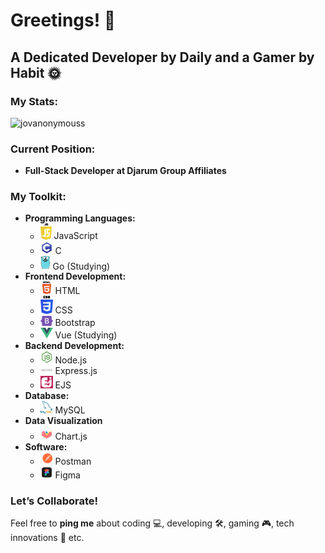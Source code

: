 # Greetings! 👋

## A Dedicated Developer by Daily and a Gamer by Habit 🌞

### My Stats:

<p align="left"><img src="https://github-profile-trophy.vercel.app/?username=jovanonymouss" alt="jovanonymouss" /></a> </p>

### Current Position:
- **Full-Stack Developer at Djarum Group Affiliates**

### My Toolkit:
- **Programming Languages:** 
  - <img src="./Assets/JavaScript.png" width="18"/>  JavaScript
  - <img src="./Assets/C.png" width="20"/> C
  - <img src="./Assets/Go.png" width="16"/> Go (Studying)
- **Frontend Development:** 
  - <img src="./Assets/HTML.png" width="20"/> HTML
  - <img src="./Assets/CSS.png" width="20"/> CSS
  - <img src="./Assets/Bootstrap.png" width="20"/> Bootstrap
  - <img src="./Assets/Vue.png" width="20"/> Vue (Studying)
- **Backend Development:**
  - <img src="./Assets/NodeJS.png" width="20"/> Node.js
  - <img src="./Assets/ExpressJS.png" width="20"/> Express.js
  - <img src="./Assets/EJS.png" width="20"/> EJS
- **Database:**
  - <img src="./Assets/MySQL.png" width="20"/> MySQL
- **Data Visualization**
  - <img src="./Assets/ChartJS.png" width="20"/> Chart.js
- **Software:**
  - <img src="./Assets/Postman.png" width="20"/> Postman
  - <img src="./Assets/Figma.png" width="20"/> Figma

### Let’s Collaborate!
Feel free to **ping me** about coding 💻, developing 🛠️, gaming 🎮, tech innovations 🚀 etc.
